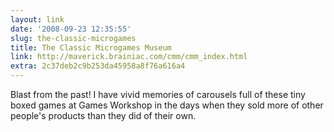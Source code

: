 ```yaml
---
layout: link
date: '2008-09-23 12:35:55'
slug: the-classic-microgames
title: The Classic Microgames Museum
link: http://maverick.brainiac.com/cmm/cmm_index.html
extra: 2c37deb2c9b253da45958a8f76a616a4
---
```


Blast from the past! I have vivid memories of carousels full of these tiny boxed games at Games Workshop in the days when they sold more of other people's products than they did of their own.